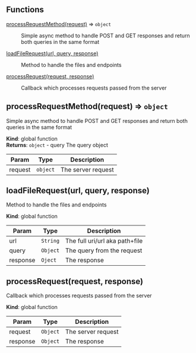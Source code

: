 ## Functions

<dl>
<dt><a href="#processRequestMethod">processRequestMethod(request)</a> ⇒ <code>object</code></dt>
<dd><p>Simple async method to handle POST and GET responses and return both queries in the same format</p>
</dd>
<dt><a href="#loadFileRequest">loadFileRequest(url, query, response)</a></dt>
<dd><p>Method to handle the files and endpoints</p>
</dd>
<dt><a href="#processRequest">processRequest(request, response)</a></dt>
<dd><p>Callback which processes requests passed from the server</p>
</dd>
</dl>

<a name="processRequestMethod"></a>

## processRequestMethod(request) ⇒ <code>object</code>
Simple async method to handle POST and GET responses and return both queries in the same format

**Kind**: global function  
**Returns**: <code>object</code> - query The query object  

| Param | Type | Description |
| --- | --- | --- |
| request | <code>object</code> | The server request |

<a name="loadFileRequest"></a>

## loadFileRequest(url, query, response)
Method to handle the files and endpoints

**Kind**: global function  

| Param | Type | Description |
| --- | --- | --- |
| url | <code>String</code> | The full uri/url aka path+file |
| query | <code>Object</code> | The query from the request |
| response | <code>Oject</code> | The response |

<a name="processRequest"></a>

## processRequest(request, response)
Callback which processes requests passed from the server

**Kind**: global function  

| Param | Type | Description |
| --- | --- | --- |
| request | <code>Object</code> | The server request |
| response | <code>Object</code> | The response |

